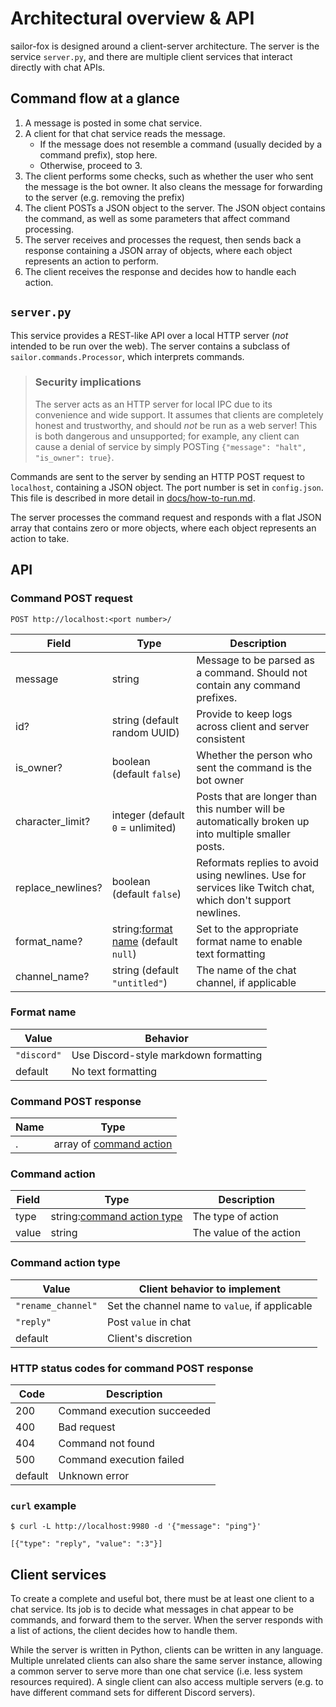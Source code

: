 # Architectural overview & API

sailor-fox is designed around a client-server architecture.
The server is the service `server.py`,
and there are multiple client services that interact directly with chat APIs.

## Command flow at a glance

1. A message is posted in some chat service.
2. A client for that chat service reads the message.
    * If the message does not resemble a command (usually decided by a command prefix), stop here.
    * Otherwise, proceed to 3.
3. The client performs some checks, such as whether the user who sent the message is the bot owner.
   It also cleans the message for forwarding to the server (e.g. removing the prefix)
4. The client POSTs a JSON object to the server.
   The JSON object contains the command,
   as well as some parameters that affect command processing.
5. The server receives and processes the request, then sends back a response containing
   a JSON array of objects, where each object represents an action to perform.
6. The client receives the response and decides how to handle each action.

## `server.py`

This service provides a REST-like API over a local HTTP server (_not_ intended to be run over the web).
The server contains a subclass of `sailor.commands.Processor`, which interprets commands.

> ### Security implications
> The server acts as an HTTP server for local IPC due to its convenience and wide support.
> It assumes that clients are completely honest and trustworthy,
> and should *not* be run as a web server!
> This is both dangerous and unsupported;
> for example, any client can cause a denial of service by simply POSTing
> `{"message": "halt", "is_owner": true}`.

Commands are sent to the server by sending an HTTP POST request to `localhost`, containing a JSON object.
The port number is set in `config.json`. This file is described in more detail in
[docs/how-to-run.md](docs/how-to-run.md##user-content-configuration).

The server processes the command request and responds with a flat JSON array that contains zero or more objects, where
each object represents an action to take.

## API

### Command POST request

`POST http://localhost:<port number>/`

| Field             | Type                                                | Description
| ---               | ---                                                 | ---
| message           | string                                              | Message to be parsed as a command. Should not contain any command prefixes.
| id?               | string (default random UUID)                        | Provide to keep logs across client and server consistent
| is_owner?         | boolean (default `false`)                           | Whether the person who sent the command is the bot owner
| character_limit?  | integer (default `0` = unlimited)                   | Posts that are longer than this number will be automatically broken up into multiple smaller posts.
| replace_newlines? | boolean (default `false`)                           | Reformats replies to avoid using newlines. Use for services like Twitch chat, which don't support newlines.
| format_name?      | string:[format name](#format-name) (default `null`) | Set to the appropriate format name to enable text formatting
| channel_name?     | string (default `"untitled"`)                       | The name of the chat channel, if applicable

### Format name

| Value       | Behavior
| ---         | ---
| `"discord"` | Use Discord-style markdown formatting
| default     | No text formatting

### Command POST response

| Name | Type
| ---  | ---
| .    |  array of [command action](#command-action)

### Command action

| Field | Type                                               | Description
| ---   | ---                                                | ---
| type  | string:[command action type](#command-action-type) | The type of action
| value | string                                             | The value of the action

### Command action type

| Value              | Client behavior to implement
| ---                | ---
| `"rename_channel"` | Set the channel name to `value`, if applicable
| `"reply"`          | Post `value` in chat
| default            | Client's discretion

### HTTP status codes for command POST response

| Code    | Description
| ---     | ---
| 200     | Command execution succeeded
| 400     | Bad request
| 404     | Command not found
| 500     | Command execution failed
| default | Unknown error

### `curl` example
```
$ curl -L http://localhost:9980 -d '{"message": "ping"}'

[{"type": "reply", "value": ":3"}]
```

## Client services

To create a complete and useful bot, there must be at least one client to a chat service.
Its job is to decide what messages in chat appear to be commands, and forward them to the server.
When the server responds with a list of actions, the client decides how to handle them.

While the server is written in Python, clients can be written in any language.
Multiple unrelated clients can also share the same server instance, allowing a common server
to serve more than one chat service (i.e. less system resources required).
A single client can also access multiple servers (e.g. to have different command sets for
different Discord servers).
